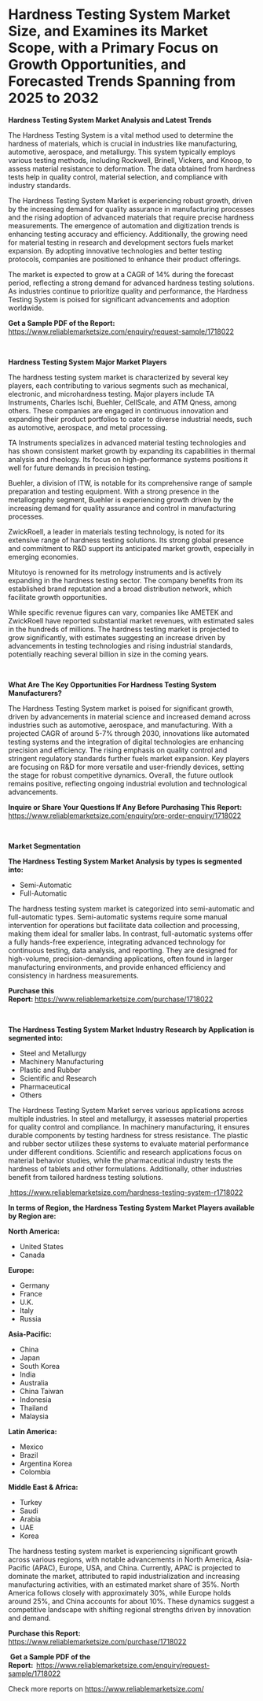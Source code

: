 <p><h1>Hardness Testing System Market Size, and Examines its Market Scope, with a Primary Focus on Growth Opportunities, and Forecasted Trends Spanning from 2025 to 2032</h1></p><p><strong>Hardness Testing System Market Analysis and Latest Trends</strong></p>
<p><p>The Hardness Testing System is a vital method used to determine the hardness of materials, which is crucial in industries like manufacturing, automotive, aerospace, and metallurgy. This system typically employs various testing methods, including Rockwell, Brinell, Vickers, and Knoop, to assess material resistance to deformation. The data obtained from hardness tests help in quality control, material selection, and compliance with industry standards.</p><p>The Hardness Testing System Market is experiencing robust growth, driven by the increasing demand for quality assurance in manufacturing processes and the rising adoption of advanced materials that require precise hardness measurements. The emergence of automation and digitization trends is enhancing testing accuracy and efficiency. Additionally, the growing need for material testing in research and development sectors fuels market expansion. By adopting innovative technologies and better testing protocols, companies are positioned to enhance their product offerings.</p><p>The market is expected to grow at a CAGR of 14% during the forecast period, reflecting a strong demand for advanced hardness testing solutions. As industries continue to prioritize quality and performance, the Hardness Testing System is poised for significant advancements and adoption worldwide.</p></p>
<p><strong>Get a Sample PDF of the Report:&nbsp;</strong> <a href="https://www.reliablemarketsize.com/enquiry/request-sample/1718022?utm_campaign=3226&utm_medium=2&utm_source=Github&utm_content=ia&utm_term=10042025&utm_id=hardness-testing-system">https://www.reliablemarketsize.com/enquiry/request-sample/1718022</a></p>
<p>&nbsp;</p>
<p><strong>Hardness Testing System Major Market Players</strong></p>
<p><p>The hardness testing system market is characterized by several key players, each contributing to various segments such as mechanical, electronic, and microhardness testing. Major players include TA Instruments, Charles Ischi, Buehler, CellScale, and ATM Qness, among others. These companies are engaged in continuous innovation and expanding their product portfolios to cater to diverse industrial needs, such as automotive, aerospace, and metal processing.</p><p>TA Instruments specializes in advanced material testing technologies and has shown consistent market growth by expanding its capabilities in thermal analysis and rheology. Its focus on high-performance systems positions it well for future demands in precision testing.</p><p>Buehler, a division of ITW, is notable for its comprehensive range of sample preparation and testing equipment. With a strong presence in the metallography segment, Buehler is experiencing growth driven by the increasing demand for quality assurance and control in manufacturing processes.</p><p>ZwickRoell, a leader in materials testing technology, is noted for its extensive range of hardness testing solutions. Its strong global presence and commitment to R&D support its anticipated market growth, especially in emerging economies.</p><p>Mitutoyo is renowned for its metrology instruments and is actively expanding in the hardness testing sector. The company benefits from its established brand reputation and a broad distribution network, which facilitate growth opportunities.</p><p>While specific revenue figures can vary, companies like AMETEK and ZwickRoell have reported substantial market revenues, with estimated sales in the hundreds of millions. The hardness testing market is projected to grow significantly, with estimates suggesting an increase driven by advancements in testing technologies and rising industrial standards, potentially reaching several billion in size in the coming years.</p></p>
<p>&nbsp;</p>
<p><strong>What Are The Key Opportunities For Hardness Testing System Manufacturers?</strong></p>
<p><p>The Hardness Testing System market is poised for significant growth, driven by advancements in material science and increased demand across industries such as automotive, aerospace, and manufacturing. With a projected CAGR of around 5-7% through 2030, innovations like automated testing systems and the integration of digital technologies are enhancing precision and efficiency. The rising emphasis on quality control and stringent regulatory standards further fuels market expansion. Key players are focusing on R&D for more versatile and user-friendly devices, setting the stage for robust competitive dynamics. Overall, the future outlook remains positive, reflecting ongoing industrial evolution and technological advancements.</p></p>
<p><strong>Inquire or Share Your Questions If Any Before Purchasing This Report:</strong> <a href="https://www.reliablemarketsize.com/enquiry/pre-order-enquiry/1718022?utm_campaign=3226&utm_medium=2&utm_source=Github&utm_content=ia&utm_term=10042025&utm_id=hardness-testing-system">https://www.reliablemarketsize.com/enquiry/pre-order-enquiry/1718022</a></p>
<p>&nbsp;</p>
<p><strong>Market Segmentation</strong></p>
<p><strong>The Hardness Testing System Market Analysis by types is segmented into:</strong></p>
<p><ul><li>Semi-Automatic</li><li>Full-Automatic</li></ul></p>
<p><p>The hardness testing system market is categorized into semi-automatic and full-automatic types. Semi-automatic systems require some manual intervention for operations but facilitate data collection and processing, making them ideal for smaller labs. In contrast, full-automatic systems offer a fully hands-free experience, integrating advanced technology for continuous testing, data analysis, and reporting. They are designed for high-volume, precision-demanding applications, often found in larger manufacturing environments, and provide enhanced efficiency and consistency in hardness measurements.</p></p>
<p><strong>Purchase this Report:&nbsp;</strong><a href="https://www.reliablemarketsize.com/purchase/1718022?utm_campaign=3226&utm_medium=2&utm_source=Github&utm_content=ia&utm_term=10042025&utm_id=hardness-testing-system">https://www.reliablemarketsize.com/purchase/1718022</a></p>
<p>&nbsp;</p>
<p><strong>The Hardness Testing System Market Industry Research by Application is segmented into:</strong></p>
<p><ul><li>Steel and Metallurgy</li><li>Machinery Manufacturing</li><li>Plastic and Rubber</li><li>Scientific and Research</li><li>Pharmaceutical</li><li>Others</li></ul></p>
<p><p>The Hardness Testing System Market serves various applications across multiple industries. In steel and metallurgy, it assesses material properties for quality control and compliance. In machinery manufacturing, it ensures durable components by testing hardness for stress resistance. The plastic and rubber sector utilizes these systems to evaluate material performance under different conditions. Scientific and research applications focus on material behavior studies, while the pharmaceutical industry tests the hardness of tablets and other formulations. Additionally, other industries benefit from tailored hardness testing solutions.</p></p>
<p><a href="https://www.reliablemarketsize.com/hardness-testing-system-r1718022?utm_campaign=3226&utm_medium=2&utm_source=Github&utm_content=ia&utm_term=10042025&utm_id=hardness-testing-system">&nbsp;https://www.reliablemarketsize.com/hardness-testing-system-r1718022</a></p>
<p><strong>In terms of Region, the Hardness Testing System Market Players available by Region are:</strong></p>
<p>
    <p> <strong> North America: </strong>
        <ul>
            <li>United States</li>
            <li>Canada</li>
        </ul>
        </p> 
    <p> <strong> Europe: </strong>
        <ul>
            <li>Germany</li>
            <li>France</li>
            <li>U.K.</li>
            <li>Italy</li>
            <li>Russia</li>
        </ul>
        </p> 
    <p> <strong> Asia-Pacific: </strong>
        <ul>
            <li>China</li>
            <li>Japan</li>
            <li>South Korea</li>
            <li>India</li>
            <li>Australia</li>
            <li>China Taiwan</li>
            <li>Indonesia</li>
            <li>Thailand</li>
            <li>Malaysia</li>
        </ul>
        </p> 
    <p> <strong> Latin America: </strong>
        <ul>
            <li>Mexico</li>
            <li>Brazil</li>
            <li>Argentina Korea</li>
            <li>Colombia</li>
        </ul>
        </p> 
    <p> <strong> Middle East & Africa: </strong>
        <ul>
            <li>Turkey</li>
            <li>Saudi</li>
            <li>Arabia</li>
            <li>UAE</li>
            <li>Korea</li>
        </ul>
    </p>
    </p>
<p><p>The hardness testing system market is experiencing significant growth across various regions, with notable advancements in North America, Asia-Pacific (APAC), Europe, USA, and China. Currently, APAC is projected to dominate the market, attributed to rapid industrialization and increasing manufacturing activities, with an estimated market share of 35%. North America follows closely with approximately 30%, while Europe holds around 25%, and China accounts for about 10%. These dynamics suggest a competitive landscape with shifting regional strengths driven by innovation and demand.</p></p>
<p><strong>Purchase this Report: </strong><a href="https://www.reliablemarketsize.com/purchase/1718022?utm_campaign=3226&utm_medium=2&utm_source=Github&utm_content=ia&utm_term=10042025&utm_id=hardness-testing-system">https://www.reliablemarketsize.com/purchase/1718022</a></p>
<p>&nbsp;<strong>Get a Sample PDF of the Report:&nbsp;&nbsp;</strong><a href="https://www.reliablemarketsize.com/enquiry/request-sample/1718022?utm_campaign=3226&utm_medium=2&utm_source=Github&utm_content=ia&utm_term=10042025&utm_id=hardness-testing-system">https://www.reliablemarketsize.com/enquiry/request-sample/1718022</a></p>
<p><strong></strong></p>
<p>Check more reports on <a href="https://www.reliablemarketsize.com/?utm_campaign=3226&utm_medium=2&utm_source=Github&utm_content=ia&utm_term=10042025&utm_id=hardness-testing-system">https://www.reliablemarketsize.com/</a></p>